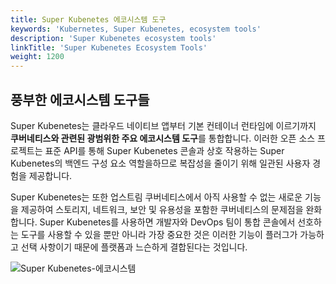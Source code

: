 ```yaml
---
title: Super Kubenetes 에코시스템 도구
keywords: 'Kubernetes, Super Kubenetes, ecosystem tools'
description: 'Super Kubenetes ecosystem tools'
linkTitle: 'Super Kubenetes Ecosystem Tools'
weight: 1200
---
```


## 풍부한 에코시스템 도구들

Super Kubenetes는 클라우드 네이티브 앱부터 기본 컨테이너 런타임에 이르기까지 **쿠버네티스와 관련된 광범위한 주요 에코시스템 도구**를 통합합니다. 이러한 오픈 소스 프로젝트는 표준 API를 통해 Super Kubenetes 콘솔과 상호 작용하는 Super Kubenetes의 백엔드 구성 요소 역할을하므로 복잡성을 줄이기 위해 일관된 사용자 경험을 제공합니다.

Super Kubenetes는 또한 업스트림 쿠버네티스에서 아직 사용할 수 없는 새로운 기능을 제공하여 스토리지, 네트워크, 보안 및 유용성을 포함한 쿠버네티스의 문제점을 완화합니다. Super Kubenetes를 사용하면 개발자와 DevOps 팀이 통합 콘솔에서 선호하는 도구를 사용할 수 있을 뿐만 아니라 가장 중요한 것은 이러한 기능이 플러그가 가능하고 선택 사항이기 때문에 플랫폼과 느슨하게 결합된다는 것입니다.

![Super Kubenetes-에코시스템](/dist/assets/docs/v3.3/introduction/SuperKubenetes-ecosystem/SuperKubenetes-ecosystem.png)
